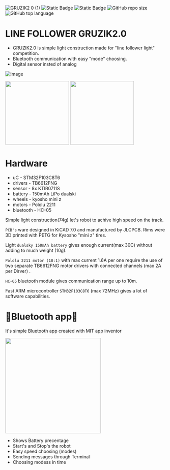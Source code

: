 
![GRUZIK2 0 (1)](https://github.com/NYDEREK/GRUZIK2.0-light/assets/112076828/28b6e3b3-6cca-47dd-b345-e1899874529b)
<img alt="Static Badge" src="https://img.shields.io/badge/uC-STM32F103C8T6-lime"> <img alt="Static Badge" src="https://img.shields.io/badge/Platform-STM32cubeIDE-darkcyan"> <img alt="GitHub repo size" src="https://img.shields.io/github/repo-size/NYDEREK/LineFollower_GRUZIK2.0-light"> <img alt="GitHub top language" src="https://img.shields.io/github/languages/top/NYDEREK/LineFollower_GRUZIK2.0-light"> 
# LINE FOLLOWER GRUZIK2.0
* GRUZIK2.0 is simple light construction made for "line follower light" competition.
* Bluetooth communication with easy "mode" choosing.
* Digital sensor insted of analog
  
![image](https://github.com/NYDEREK/LineFollower_GRUZIK2.0-light/assets/112076828/0cd45245-ee79-4929-86ba-0e2f9b55157a)

<img src="https://github.com/NYDEREK/LineFollower_GRUZIK2.0-light/assets/112076828/fe5838ad-ae66-4651-823d-7fa049178016" width="200"/> <img src="https://github.com/NYDEREK/LineFollower_GRUZIK2.0-light/assets/112076828/e688352e-b9cf-4387-a83c-95ce9aeba8c7" width="200"/> 
# Hardware
* uC - STM32F103C8T6
* drivers - TB6612FNG
* sensor - 8x KTIR0711S
* battery - 150mAh LiPo dualski
* wheels - kyosho mini z
* motors - Pololu 2211
* bluetooth - HC-05
  
Simple light construction(74g) let's robot to achive high speed on the track. 

`PCB's` ware designed in KiCAD 7.0 and manufactured by JLCPCB. Rims were 3D printed with PETG for Kysosho "mini z" tires. 

Light `dualsky 150mAh battery` gives enough current(max 30C) without adding to much weight (10g). 

`Pololu 2211 motor (10:1)` with max current 1.6A per one require the use of two separate TB6612FNG motor drivers with connected channels (max 2A per Dirver) .


`HC-05` bluetooth module gives communication range up to 10m. 

Fast ARM microcontroller `STM32F103C8T6` (max 72MHz) gives a lot of software capabilities. 
# 📱Bluetooth app📱

It's simple Bluetooth app created with MIT app inventor 

<img src="https://github.com/NYDEREK/LineFollower_GRUZIK2.0-light/assets/112076828/d48b399c-bc57-4186-9c6c-22c4eda7b910" width="300"/>

* Shows Battery precentage
* Start's and Stop's the robot
* Easy speed choosing (modes)
* Sending messages through Terminal
* Choosing modess in time 
  
  

